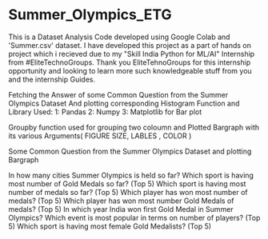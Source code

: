 # Summer_Olympics_ETG

This is a Dataset Analysis Code developed using Google Colab and 'Summer.csv' dataset. I have developed this project as a part of hands on project which i recieved due to my "Skill India Python for ML/AI" Internship from #EliteTechnoGroups. Thank you EliteTehnoGroups for this internship opportunity and looking to learn more such knowledgeable stuff from you and the internship Guides.

Fetching the Answer of some Common Question from the Summer Olympics Dataset And plotting corresponding Histogram Function and Library Used: 
1: Pandas 
2: Numpy 
3: Matplotlib for Bar plot

Groupby function used for grouping two coloumn and Plotted Bargraph with its various Arguments( FIGURE SIZE, LABLES , COLOR )

Some Common Question from the Summer Olympics Dataset and plotting Bargraph

In how many cities Summer Olympics is held so far?
Which sport is having most number of Gold Medals so far? (Top 5)
Which sport is having most number of medals so far? (Top 5)
Which player has won most number of medals? (Top 5)
Which player has won most number Gold Medals of medals? (Top 5)
In which year India won first Gold Medal in Summer Olympics?
Which event is most popular in terms on number of players? (Top 5)
Which sport is having most female Gold Medalists? (Top 5)
